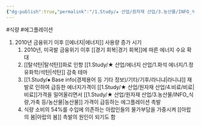 ```yaml
---
{"dg-publish":true,"permalink":"/1.Study/★ 산업/원자재 산업/3.농산물/INFO_식량,가축 등/에그플레이션/","created":"2024-11-20T21:02:28.930+09:00","updated":"2025-06-26T15:33:12.333+09:00"}
---
```


#식량 #에그플레이션


1. 2010년 금융위기 이후 [[에너지\|에너지]] 사용량 증가 시기
	1. 2010년, 미국발 금융위기 이후 [[경기 회복\|경기 회복]]에 따른 에너지 수요 확대
	2. [[탈석탄\|탈석탄]]화로 인항 [[1.Study/★ 산업/에너지 산업/1.화석 에너지/1.정유화학/석탄\|석탄]] 감축 테마
	3. [[1.Study/♠ Base info(경제용어 등 기타 정보)/기타/기후/라니냐\|라니냐]] 재발로 인하여 급등한 에너지가격이 [[1.Study/★ 산업/원자재 산업/4.비료/비료\|비료]]가격을 밀어올리면서 [[1.Study/★ 산업/원자재 산업/3.농산물/INFO_식량,가축 등/농산물\|농산물]] 가격이 급등하는 에그플레이션 촉발
	4. 식량 소비의 54%를 수입에 의존하는 아랍인들의 물가부담을 가중시켜 [[아랍의 봄\|아랍의 봄]] 촉발의 원인이 되기도 함